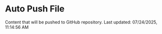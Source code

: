 # Auto Push File

Content that will be pushed to GitHub repository.
Last updated: 07/24/2025, 11:14:56 AM